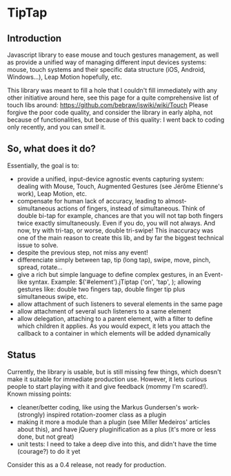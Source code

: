 # TipTap
## Introduction

Javascript library to ease mouse and touch gestures management, as well as provide a unified way of managing different
input devices systems: mouse, touch systems and their specific data structure (iOS, Android, Windows...), Leap Motion
hopefully, etc.

This library was meant to fill a hole that I couldn't fill immediately with any other initiative around here,
see this page for a quite comprehensive list of touch libs around: https://github.com/bebraw/jswiki/wiki/Touch
Please forgive the poor code quality, and consider the library in early alpha, not because of functionalities, but
because of this quality: I went back to coding only recently, and you can _smell_ it.  

## So, what does it do?
Essentially, the goal is to:
* provide a unified, input-device agnostic events capturing system: dealing with Mouse, Touch, Augmented Gestures
	(see Jérôme Etienne's work), Leap Motion, etc.
* compensate for human lack of accuracy, leading to almost-simultaneous actions of fingers, instead of simultaneous.
	Think of double bi-tap for example, chances are that you will not tap both fingers twice exactly simultaneously.
	Even if you do, you will not always. And now, try with tri-tap, or worse, double tri-swipe! This inaccuracy was one of
	the main reason to create this lib, and by far the biggest technical issue to solve.
* despite the previous step, not miss any event! 
* differenciate simply between tap, tip (long tap), swipe, move, pinch, spread, rotate...
* give a rich but simple language to define complex gestures, in an Event-like syntax. Example:
	$('#element').jTiptap ('on', 'tap', <callback>);
	allowing gestures like: double two fingers tap, double finger tip plus simultaneous swipe, etc.
* allow attachment of such listeners to several elements in the same page
* allow attachment of several such listeners to a same element
* allow delegation, attaching to a parent element, with a filter to define which children it applies. As you would expect,
	it lets you attach the callback to a container in which elements will be added dynamically

## Status
Currently, the library is usable, but is still missing few things, which doesn't make it suitable for immediate production
use. However, it lets curious people to start playing with it and give feedback (mommy I'm scared!). Known missing
points:
* cleaner/better coding, like using the Markus Gundersen's work-(strongly) inspired rotation-zoomer class as a plugin
* making it more a module than a plugin (see Miller Medeiros' articles about this), and have jQuery pluginification as
	a plus (it's more or less done, but not great)
* unit tests: I need to take a deep dive into this, and didn't have the time (courage?) to do it yet

Consider this as a 0.4 release, not ready for production.
